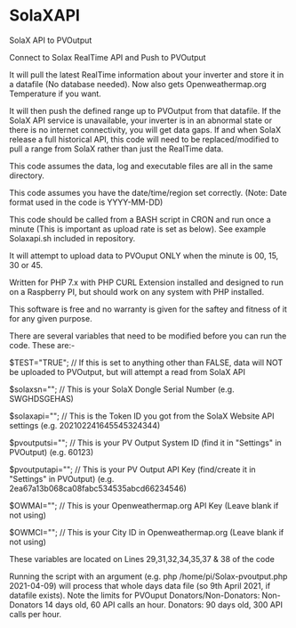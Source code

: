 # SolaXAPI
SolaX API to PVOutput

Connect to Solax RealTime API and Push to PVOutput

It will pull the latest RealTime information about your inverter and store it in a datafile (No database needed).
Now also gets Openweathermap.org Temperature if you want.

It will then push the defined range up to PVOutput from that datafile. If the SolaX API service is unavailable, your inverter is
in an abnormal state or there is no internet connectivity, you will get data gaps. If and when SolaX release a full
historical API, this code will need to be replaced/modified to pull a range from SolaX rather than just the RealTime data.

This code assumes the data, log and executable files are all in the same directory.

This code assumes you have the date/time/region set correctly. (Note: Date format used in the code is YYYY-MM-DD)

This code should be called from a BASH script in CRON and run once a minute (This is important as upload rate is set as below).
See example Solaxapi.sh included in repository.

It will attempt to upload data to PVOuput ONLY when the minute is 00, 15, 30 or 45.

Written for PHP 7.x with PHP CURL Extension installed and designed to run on a Raspberry PI, but should work on any system with PHP installed.

This software is free and no warranty is given for the saftey and fitness of it for any given purpose.

There are several variables that need to be modified before you can run the code. These are:-

$TEST="TRUE";  // If this is set to anything other than FALSE, data will NOT be uploaded to PVOutput, but will attempt a read from SolaX API

$solaxsn="";      // This is your SolaX Dongle Serial Number (e.g. SWGHDSGEHAS)

$solaxapi="";     // This is the Token ID you got from the SolaX Website API settings (e.g. 202102241645545324344)

$pvoutputsi="";   // This is your PV Output System ID (find it in "Settings" in PVOutput) (e.g. 60123)

$pvoutputapi="";  // This is your PV Output API Key (find/create it in "Settings" in PVOutput) (e.g. 2ea67a13b068ca08fabc534535abcd66234546)

$OWMAI="";        // This is your Openweathermap.org API Key (Leave blank if not using)

$OWMCI="";        // This is your City ID in Openweathermap.org (Leave blank if not using)

These variables are located on Lines 29,31,32,34,35,37 & 38 of the code

Running the script with an argument (e.g. php /home/pi/Solax-pvoutput.php 2021-04-09) will process that whole days data file (so 9th April 2021, if datafile exists).
Note the limits for PVOuput Donators/Non-Donators: Non-Donators 14 days old, 60 API calls an hour. Donators: 90 days old, 300 API calls per hour.

